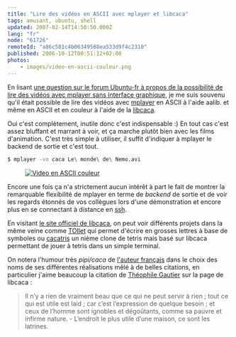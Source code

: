 ```yaml
---
title: "Lire des vidéos en ASCII avec mplayer et libcaca"
tags: amusant, ubuntu, shell
updated: 2007-02-14T14:50:50.000Z
lang: "fr"
node: "61726"
remoteId: "a86c581c4b06349588ea533d9f4c2310"
published: 2006-10-12T00:51:12+02:00
photos:
    - images/video-en-ascii-couleur.png
---
```

 
En lisant [une question sur le forum Ubuntu-fr à propos de la possibilité de lire des vidéos avec mplayer sans interface graphique](http://forum.ubuntu-fr.org/viewtopic.php?pid=524197), je me suis souvenu qu'il était possible de lire des vidéos avec [mplayer](http://pwet.fr/man/linux/commandes/mplayer) en ASCII à l'aide aalib. et même en ASCII et en couleur à l'aide de la [libcaca](http://pwet.fr/man/linux/fonctions_bibliotheques/caca).

 
Oui c'est complètement, inutile donc c'est indispensable :) En tout cas c'est assez bluffant et marrant à voir, et ça marche plutôt bien avec les films d'animation. C'est très simple à utiliser, il suffit d'indiquer à mplayer le backend de sortie et c'est tout.

 ``` bash
$ mplayer -vo caca Le\ monde\ de\ Nemo.avi
```

 


<figure class="object-left"><a href="/images/video-en-ascii-couleur.png"><img src="/images/330x/video-en-ascii-couleur.png" alt="Video en ASCII couleur">
</a></figure>




 
Encore une fois ça n'a strictement aucun intérêt à part le fait de montrer la remarquable flexibilité de mplayer en terme de *backend* de sortie et de voir les regards étonnés de vos collègues lors d'une démonstration et encore plus en se connectant à distance en [ssh](http://pwet.fr/man/linux/commandes/ssh).

 
En visitant [le site officiel de libcaca](http://libcaca.zoy.org/), on peut voir différents projets dans la même veine comme [TOIlet](http://libcaca.zoy.org/toilet.html) qui permet d'écrire en grosses lettres à base de symboles ou [cacatris](http://libcaca.zoy.org/cacatris.html) un nième clone de tetris mais basé sur libcaca permettant de jouer à tetris dans un simple terminal.

 
On notera l'humour très *pipi/caca* de [l'auteur français](http://sam.zoy.org/) dans le choix des noms de ses différentes réalisations mêlé à de belles citations, en particulier j'aime beaucoup la citation de [Théophile Gautier](http://fr.wikipedia.org/wiki/Théophile_Gautier) sur la page de libcaca :

> Il n’y a rien de vraiment beau que ce qui ne peut servir à rien ; tout ce qui
> est utile est laid ; car c’est l’expression de quelque besoin ; et ceux de
> l’homme sont ignobles et dégoûtants, comme sa pauvre et infirme nature. -
> L’endroit le plus utile d’une maison, ce sont les latrines.
